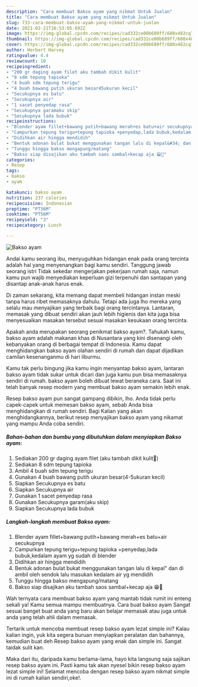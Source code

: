 ```yaml
---
description: "Cara membuat Bakso ayam yang nikmat Untuk Jualan"
title: "Cara membuat Bakso ayam yang nikmat Untuk Jualan"
slug: 733-cara-membuat-bakso-ayam-yang-nikmat-untuk-jualan
date: 2021-02-21T16:53:05.692Z
image: https://img-global.cpcdn.com/recipes/cad332ce00b689ff/680x482cq70/bakso-ayam-foto-resep-utama.jpg
thumbnail: https://img-global.cpcdn.com/recipes/cad332ce00b689ff/680x482cq70/bakso-ayam-foto-resep-utama.jpg
cover: https://img-global.cpcdn.com/recipes/cad332ce00b689ff/680x482cq70/bakso-ayam-foto-resep-utama.jpg
author: Herbert Harvey
ratingvalue: 4.4
reviewcount: 10
recipeingredient:
- "200 gr daging ayam filet aku tambah dikit kulit"
- "8 sdm tepung tapioka"
- "4 buah sdm tepung terigu"
- "4 buah bawang putih ukuran besar45ukuran kecil"
- "Secukupnya es batu"
- "Secukupnya air"
- "1 sacet penyedap rasa"
- "Secukupnya garamaku skip"
- "Secukupnya lada bubuk"
recipeinstructions:
- "Blender ayam fillet+bawang putih+bawang merah+es batu+air secukupnya"
- "Campurkan tepung terigu+tepung tapioka +penyedap,lada bubuk,kedalam ayam yg sudah di blender"
- "Didihkan air hingga mendidih"
- "Bentuk adonan bulat bukat menggunakan tangan lalu di kepal&#34; dan di ambil oleh sendok lalu masukan kedalam air yg mendidih"
- "Tunggu hingga bakso mengapung/matang"
- "Bakso siap disajikan aku tambah saos sambal+kecap aja 😁🤭"
categories:
- Resep
tags:
- bakso
- ayam

katakunci: bakso ayam 
nutrition: 237 calories
recipecuisine: Indonesian
preptime: "PT36M"
cooktime: "PT56M"
recipeyield: "3"
recipecategory: Lunch

---
```



![Bakso ayam](https://img-global.cpcdn.com/recipes/cad332ce00b689ff/680x482cq70/bakso-ayam-foto-resep-utama.jpg)

Andai kamu seorang ibu, menyuguhkan hidangan enak pada orang tercinta adalah hal yang menyenangkan bagi kamu sendiri. Tanggung jawab seorang istri Tidak sekedar mengerjakan pekerjaan rumah saja, namun kamu pun wajib menyediakan keperluan gizi terpenuhi dan santapan yang disantap anak-anak harus enak.

Di zaman  sekarang, kita memang dapat membeli hidangan instan meski tanpa harus ribet memasaknya dahulu. Tetapi ada juga lho mereka yang selalu mau menyajikan yang terbaik bagi orang tercintanya. Lantaran, memasak yang dibuat sendiri akan jauh lebih higienis dan kita juga bisa menyesuaikan masakan tersebut sesuai masakan kesukaan orang tercinta. 



Apakah anda merupakan seorang penikmat bakso ayam?. Tahukah kamu, bakso ayam adalah makanan khas di Nusantara yang kini disenangi oleh kebanyakan orang di berbagai tempat di Indonesia. Kamu dapat menghidangkan bakso ayam olahan sendiri di rumah dan dapat dijadikan camilan kesenanganmu di hari liburmu.

Kamu tak perlu bingung jika kamu ingin menyantap bakso ayam, lantaran bakso ayam tidak sukar untuk dicari dan juga kamu pun bisa memasaknya sendiri di rumah. bakso ayam boleh dibuat lewat beraneka cara. Saat ini telah banyak resep modern yang membuat bakso ayam semakin lebih enak.

Resep bakso ayam pun sangat gampang dibikin, lho. Anda tidak perlu capek-capek untuk memesan bakso ayam, sebab Anda bisa menghidangkan di rumah sendiri. Bagi Kalian yang akan menghidangkannya, berikut resep menyajikan bakso ayam yang nikamat yang mampu Anda coba sendiri.

<!--inarticleads1-->

##### Bahan-bahan dan bumbu yang dibutuhkan dalam menyiapkan Bakso ayam:

1. Sediakan 200 gr daging ayam filet (aku tambah dikit kulit🤭)
1. Sediakan 8 sdm tepung tapioka
1. Ambil 4 buah sdm tepung terigu
1. Gunakan 4 buah bawang putih ukuran besar(4-5ukuran kecil)
1. Siapkan Secukupnya es batu
1. Siapkan Secukupnya air
1. Gunakan 1 sacet penyedap rasa
1. Gunakan Secukupnya garam(aku skip)
1. Siapkan Secukupnya lada bubuk




<!--inarticleads2-->

##### Langkah-langkah membuat Bakso ayam:

1. Blender ayam fillet+bawang putih+bawang merah+es batu+air secukupnya
1. Campurkan tepung terigu+tepung tapioka +penyedap,lada bubuk,kedalam ayam yg sudah di blender
1. Didihkan air hingga mendidih
1. Bentuk adonan bulat bukat menggunakan tangan lalu di kepal&#34; dan di ambil oleh sendok lalu masukan kedalam air yg mendidih
1. Tunggu hingga bakso mengapung/matang
1. Bakso siap disajikan aku tambah saos sambal+kecap aja 😁🤭




Wah ternyata cara membuat bakso ayam yang mantab tidak rumit ini enteng sekali ya! Kamu semua mampu membuatnya. Cara buat bakso ayam Sangat sesuai banget buat anda yang baru akan belajar memasak atau juga untuk anda yang telah ahli dalam memasak.

Tertarik untuk mencoba membuat resep bakso ayam lezat simple ini? Kalau kalian ingin, yuk kita segera buruan menyiapkan peralatan dan bahannya, kemudian buat deh Resep bakso ayam yang enak dan simple ini. Sangat taidak sulit kan. 

Maka dari itu, daripada kamu berlama-lama, hayo kita langsung saja sajikan resep bakso ayam ini. Pasti kamu tak akan nyesel bikin resep bakso ayam lezat simple ini! Selamat mencoba dengan resep bakso ayam nikmat simple ini di rumah kalian sendiri,oke!.

